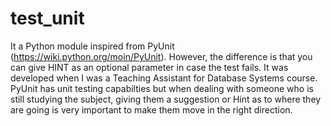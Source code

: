 # test_unit
It a Python module inspired from PyUnit (https://wiki.python.org/moin/PyUnit). However, the difference is that you can give HINT as an optional parameter in case the test fails. 
It was developed when I was a Teaching Assistant for Database Systems course. PyUnit has unit testing capabilties but when dealing with someone who is still studying the subject, giving them a suggestion or Hint as to where they are going is very important to make them move in the right direction.